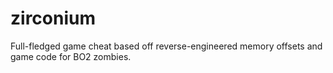 # zirconium
Full-fledged game cheat based off reverse-engineered memory offsets and game code for BO2 zombies.